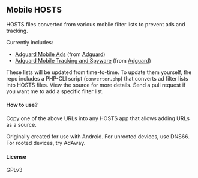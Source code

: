 ## Mobile HOSTS

HOSTS files converted from various mobile filter lists to prevent ads and tracking.

Currently includes:
- [Adguard Mobile Ads](https://raw.githubusercontent.com/r-a-y/mobile-hosts/master/AdguardMobileAds.txt) (from [Adguard](https://github.com/AdguardTeam/AdguardFilters/blob/master/MobileFilter/sections/adservers.txt))
- [Adguard Mobile Tracking and Spyware](https://raw.githubusercontent.com/r-a-y/mobile-hosts/master/AdguardMobileSpyware.txt) (from [Adguard](https://github.com/AdguardTeam/AdguardFilters/blob/master/MobileFilter/sections/spyware.txt))

These lists will be updated from time-to-time.  To update them yourself, the repo includes a PHP-CLI script (`converter.php`) that converts ad filter lists into HOSTS files.  View the source for more details.  Send a pull request if you want me to add a specific filter list.

#### How to use?

Copy one of the above URLs into any HOSTS app that allows adding URLs as a source.

Originally created for use with Android.  For unrooted devices, use DNS66.  For rooted devices, try AdAway.


#### License

GPLv3